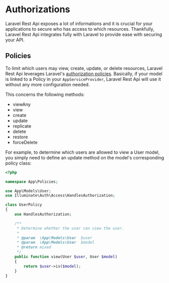 # Authorizations

Laravel Rest Api exposes a lot of informations and it is crucial for your applications to secure who has access to which resources. Thankfully, Laravel Rest Api integrates fully with Laravel to provide ease with securing your API.

## Policies

To limit which users may view, create, update, or delete resources, Laravel Rest Api leverages Laravel's [authorization policies](https://laravel.com/docs/authorization#creating-policies).
Basically, if your model is linked to a Policy in your `AppServiceProvider`, Laravel Rest Api will use it without any more configuration needed.

This concerns the following methods:
- viewAny
- view
- create
- update
- replicate
- delete
- restore
- forceDelete

For example, to determine which users are allowed to view a User model, you simply need to define an update method on the model's corresponding policy class:

```php
<?php

namespace App\Policies;

use App\Models\User;
use Illuminate\Auth\Access\HandlesAuthorization;

class UserPolicy
{
    use HandlesAuthorization;

    /**
     * Determine whether the user can view the user.
     *
     * @param  \App\Models\User  $user
     * @param  \App\Models\User  $model
     * @return mixed
     */
    public function view(User $user, User $model)
    {
        return $user->is($model);
    }
}
```


